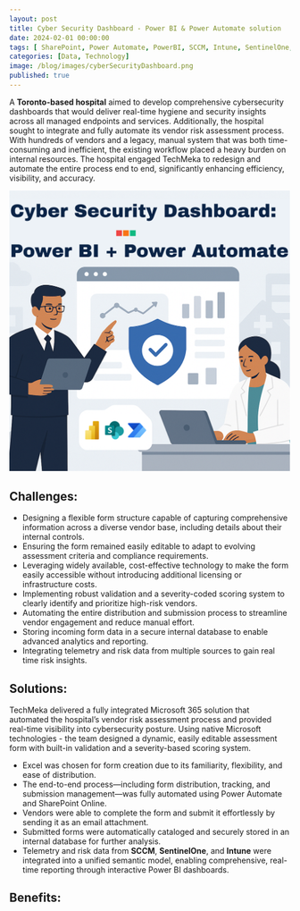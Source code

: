 ```yaml
---
layout: post
title: Cyber Security Dashboard - Power BI & Power Automate solution
date: 2024-02-01 00:00:00
tags: [ SharePoint, Power Automate, PowerBI, SCCM, Intune, SentinelOne, Governance, Automation, Dashboard, Security ]
categories: [Data, Technology]
image: /blog/images/cyberSecurityDashboard.png
published: true
---
```



A **Toronto-based hospital** aimed to develop comprehensive cybersecurity dashboards that would deliver real-time hygiene and security insights across all managed endpoints and services. Additionally, the hospital sought to integrate and fully automate its vendor risk assessment process. <!--more--> With hundreds of vendors and a legacy, manual system that was both time-consuming and inefficient, the existing workflow placed a heavy burden on internal resources. The hospital engaged TechMeka to redesign and automate the entire process end to end, significantly enhancing efficiency, visibility, and accuracy.

![cyberSecurityDashboard][1]

## Challenges:
- Designing a flexible form structure capable of capturing comprehensive information across a diverse vendor base, including details about their internal controls.
- Ensuring the form remained easily editable to adapt to evolving assessment criteria and compliance requirements.
- Leveraging widely available, cost-effective technology to make the form easily accessible without introducing additional licensing or infrastructure costs.
- Implementing robust validation and a severity-coded scoring system to clearly identify and prioritize high-risk vendors.
- Automating the entire distribution and submission process to streamline vendor engagement and reduce manual effort.
- Storing incoming form data in a secure internal database to enable advanced analytics and reporting.
- Integrating telemetry and risk data from multiple sources to gain real time risk insights.


## Solutions:
TechMeka delivered a fully integrated Microsoft 365 solution that automated the hospital’s vendor risk assessment process and provided real-time visibility into cybersecurity posture. Using native Microsoft technologies - the team designed a dynamic, easily editable assessment form with built-in validation and a severity-based scoring system.

- Excel was chosen for form creation due to its familiarity, flexibility, and ease of distribution.
- The end-to-end process—including form distribution, tracking, and submission management—was fully automated using Power Automate and SharePoint Online.
- Vendors were able to complete the form and submit it effortlessly by sending it as an email attachment.
- Submitted forms were automatically cataloged and securely stored in an internal database for further analysis.
- Telemetry and risk data from **SCCM**, **SentinelOne**, and **Intune** were integrated into a unified semantic model, enabling comprehensive, real-time reporting through interactive Power BI dashboards.

## Benefits:


 [1]: /blog/images/cyberSecurityDashboard.png